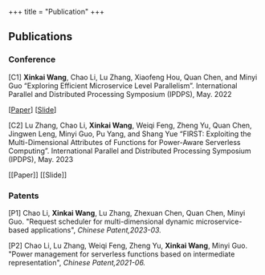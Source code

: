 +++
title = "Publication"
+++

## Publications 

### Conference
[C1] **Xinkai Wang**, Chao Li, Lu Zhang, Xiaofeng Hou, Quan Chen, and Minyi Guo “Exploring Efficient Microservice Level Parallelism”. International Parallel and Distributed Processing Symposium (IPDPS), May. 2022

[[Paper](/xinkai_exploring_efficient_ipdps2022.pdf)] [[Slide](/ipdps22_session7_xinkai.pdf)]

[C2] Lu Zhang, Chao Li, **Xinkai Wang**, Weiqi Feng, Zheng Yu, Quan Chen, Jingwen Leng, Minyi Guo, Pu Yang, and Shang Yue “FIRST: Exploiting the Multi-Dimensional Attributes of Functions for Power-Aware Serverless Computing”. International Parallel and Distributed Processing Symposium (IPDPS), May. 2023

[[Paper]] [[Slide]]

<!-- ### Journal
[J1] TBD -->

<!-- ### Preprint 
[P1] Lu Zhang, Chao Li, **Xinkai Wang**, Weiqi Feng, Zheng Yu, and Minyi Guo, "ABC: Power Management for Serverless Functions". (Submitted to ICPP 2022)

[P2] Lu Zhang, Chao Li, Yechen Xu, Lingyu Sun, **Xinkai Wang**, Xiaofeng Hou, Quan Chen, Minyi Guo, "ABC: Power Synchronization for Serverless Functions". (Submitted to SC 2022) -->

### Patents
[P1] Chao Li, **Xinkai Wang**, Lu Zhang, Zhexuan Chen, Quan Chen, Minyi Guo. "Request scheduler for multi-dimensional dynamic microservice-based applications", *Chinese Patent,2023-03.*

[P2] Chao Li, Lu Zhang, Weiqi Feng, Zheng Yu, **Xinkai Wang**, Minyi Guo. "Power management for serverless functions based on intermediate representation", *Chinese Patent,2021-06.*
